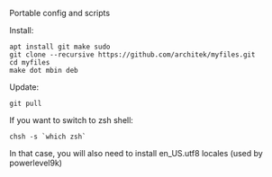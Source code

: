 Portable config and scripts

Install:

    apt install git make sudo
    git clone --recursive https://github.com/architek/myfiles.git
    cd myfiles
    make dot mbin deb

Update:

    git pull

If you want to switch to zsh shell:

    chsh -s `which zsh`
In that case, you will also need to install en_US.utf8 locales (used by powerlevel9k)
